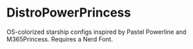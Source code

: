 # DistroPowerPrincess
OS-colorized starship configs inspired by Pastel Powerline and M365Princess. Requires a Nerd Font.
